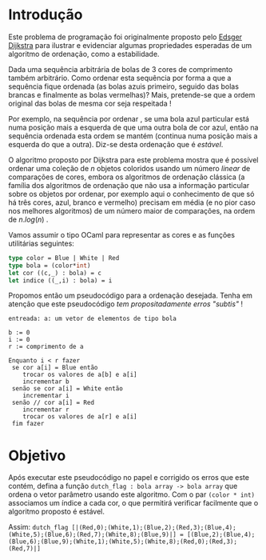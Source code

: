 <script>
MathJax = {
  loader: {load: ['input/asciimath', 'output/chtml']},
  asciimath: {
    delimiters: [['$','$'], ['`','`']]
  }
}
</script>

<script src="https://polyfill.io/v3/polyfill.min.js?features=es6"></script>
<script type="text/javascript" id="MathJax-script" async
  src="https://cdn.jsdelivr.net/npm/mathjax@3/es5/startup.js"></script>

# Introdução

Este problema  de programação foi originalmente proposto pelo  [Edsger Dijkstra](https://en.wikipedia.org/wiki/Edsger_Dijkstra) para ilustrar e evidenciar algumas propriedades esperadas de um algoritmo de ordenação, como a estabilidade.

Dada uma sequência arbitrária de bolas de 3 cores  de comprimento também arbitrário. Como ordenar esta sequência por forma  a que a sequência fique ordenada (as bolas azuis primeiro, seguido das bolas brancas e finalmente as bolas vermelhas)?  Mais, pretende-se que a ordem original das bolas de mesma cor seja respeitada ! 

Por exemplo, na sequência por ordenar , se uma bola azul particular está numa posição mais a esquerda de que uma outra bola de cor azul, então na sequência ordenada esta ordem se mantém (continua numa posição mais a esquerda do que a outra).  Diz-se desta ordenação que é *estável*.  

O algoritmo proposto por Dijkstra para este problema mostra que é possível ordenar uma coleção  de $n$ objetos coloridos usando um número *linear* de comparações de cores, embora os algoritmos de ordenação clássica (a família dos algoritmos de  ordenação que não usa a informação particular sobre os objetos por ordenar, por exemplo aqui o conhecimento de que só há três cores, azul, branco e vermelho)  precisam  em média (e no pior caso nos melhores algoritmos) de um número maior de comparações, na ordem de $n.log(n)$ .

Vamos assumir o tipo OCaml para representar as cores e as funções utilitárias seguintes:

```ocaml
type color = Blue | White | Red
type bola = (color*int)
let cor ((c,_) : bola) = c 
let indice ((_,i) : bola) = i
```

Propomos então um pseudocódigo para a ordenação desejada. Tenha em atenção que este pseudocódigo *tem propositadamente erros "subtis"* !

```pseudocode
entreada: a: um vetor de elementos de tipo bola

b := 0
i := 0
r := comprimento de a

Enquanto i < r fazer
 se cor a[i] = Blue então 
    trocar os valores de a[b] e a[i]
    incrementar b 
 senão se cor a[i] = White então 
    incrementar i
 senão // cor a[i] = Red
    incrementar r
    trocar os valores de a[r] e a[i]
 fim fazer    
```

# Objetivo

Após executar este pseudocódigo no papel e corrigido os erros que este contém, defina a função  `dutch_flag : bola array -> bola array` que ordena o vetor parâmetro usando este algoritmo. Com o par `(color * int)`  associamos um índice a cada cor, o que permitirá verificar facilmente que o algoritmo proposto é estável.

Assim: `dutch_flag [|(Red,0);(White,1);(Blue,2);(Red,3);(Blue,4);(White,5);(Blue,6);(Red,7);(White,8);(Blue,9)|] = [(Blue,2);(Blue,4);(Blue,6);(Blue,9);(White,1);(White,5);(White,8);(Red,0);(Red,3);(Red,7)|] `
